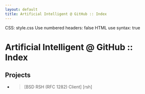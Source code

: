 ```yaml
---
layout: default
title: Artificial Intelligent @ GitHub :: Index
---
```


CSS: style.css
Use numbered headers: false
HTML use syntax: true

Artificial Intelligent @ GitHub :: Index
========================================

Projects
--------

* > [BSD RSH (RFC 1282) Client] [rsh]

